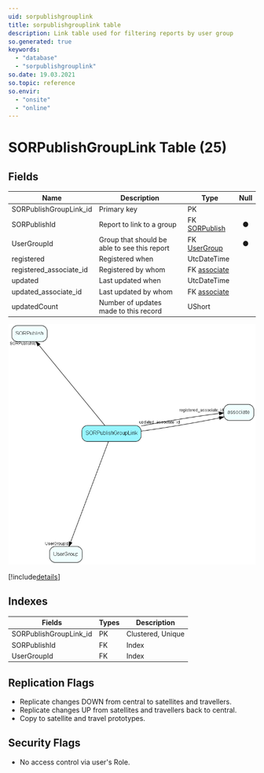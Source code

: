 ```yaml
---
uid: sorpublishgrouplink
title: sorpublishgrouplink table
description: Link table used for filtering reports by user group
so.generated: true
keywords:
  - "database"
  - "sorpublishgrouplink"
so.date: 19.03.2021
so.topic: reference
so.envir:
  - "onsite"
  - "online"
---
```


# SORPublishGroupLink Table (25)

## Fields

| Name | Description | Type | Null |
|------|-------------|------|:----:|
|SORPublishGroupLink\_id|Primary key|PK| |
|SORPublishId|Report to link to a group|FK [SORPublish](SORPublish.md)|&#x25CF;|
|UserGroupId|Group that should be able to see this report|FK [UserGroup](UserGroup.md)|&#x25CF;|
|registered|Registered when|UtcDateTime| |
|registered\_associate\_id|Registered by whom|FK [associate](associate.md)| |
|updated|Last updated when|UtcDateTime| |
|updated\_associate\_id|Last updated by whom|FK [associate](associate.md)| |
|updatedCount|Number of updates made to this record|UShort| |


![SORPublishGroupLink table relationship diagram](media\SORPublishGroupLink.png)

[!include[details](./includes/SORPublishGroupLink.md)]

## Indexes

| Fields | Types | Description |
|--------|-------|-------------|
|SORPublishGroupLink\_id |PK |Clustered, Unique |
|SORPublishId |FK |Index |
|UserGroupId |FK |Index |

## Replication Flags

* Replicate changes DOWN from central to satellites and travellers.
* Replicate changes UP from satellites and travellers back to central.
* Copy to satellite and travel prototypes.

## Security Flags

* No access control via user's Role.

